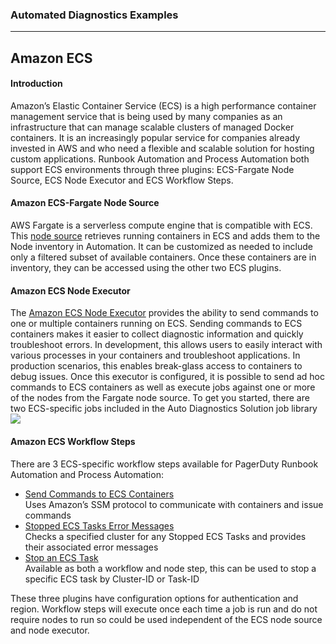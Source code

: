 ### Automated Diagnostics Examples
---

## Amazon ECS

#### Introduction
Amazon’s Elastic Container Service (ECS) is a high performance container management service that is being used by many companies as an infrastructure that can manage scalable clusters of managed Docker containers.  It is an increasingly popular service for companies already invested in AWS and who need a flexible and scalable solution for hosting custom applications. Runbook Automation and Process Automation both support ECS environments through three plugins: ECS-Fargate Node Source, ECS Node Executor and ECS Workflow Steps.

#### Amazon ECS-Fargate Node Source
AWS Fargate is a serverless compute engine that is compatible with ECS.  This [node source](/manual/projects/resource-model-sources/ecs-fargate.html) retrieves running containers in ECS and adds them to the Node inventory in Automation.  It can be customized as needed to include only a filtered subset of available containers.  Once these containers are in inventory, they can be accessed using the other two ECS plugins.

#### Amazon ECS Node Executor
The [Amazon ECS Node Executor](/manual/projects/node-execution/aws-ecs.html) provides the ability to send commands to one or multiple containers running on ECS.
Sending commands to ECS containers makes it easier to collect diagnostic information and quickly troubleshoot errors. In development, this allows users to easily interact with various processes in your containers and troubleshoot applications. In production scenarios, this enables break-glass access to containers to debug issues.
Once this executor is configured, it is possible to send ad hoc commands to ECS containers as well as execute jobs against one or more of the nodes from the Fargate node source.  To get you started, there are two ECS-specific jobs included in the Auto Diagnostics Solution job library
![](~@assets/img/ecs1.png)

#### Amazon ECS Workflow Steps
There are 3 ECS-specific workflow steps available for PagerDuty Runbook Automation and Process Automation:
* [Send Commands to ECS Containers](/manual/workflow-steps/aws-ecs-fargate.html#send-commands-to-ecs-containers)<br>
    Uses Amazon’s SSM protocol to communicate with containers and issue commands
* [Stopped ECS Tasks Error Messages](/manual/workflow-steps/aws-ecs-fargate.html#stopped-ecs-tasks-error-messages)<br>
    Checks a specified cluster for any Stopped ECS Tasks and provides their associated error messages
* [Stop an ECS Task](/manual/workflow-steps/aws-ecs-fargate.html#stop-an-ecs-task)<br>
    Available as both a workflow and node step, this can be used to stop a specific ECS task by Cluster-ID or Task-ID

These three plugins have configuration options for authentication and region.  Workflow steps will execute once each time a job is run and do not require nodes to run so could be used independent of the ECS node source and node executor.
